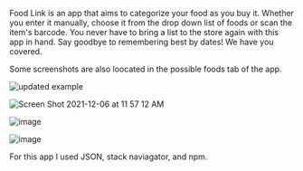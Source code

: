 Food Link is an app that aims to categorize your food as you buy it. Whether you enter it manually, choose it from the drop down list of foods or scan the item's barcode. You never have to bring a list to the store again with this app in hand. Say goodbye to remembering best by dates! We have you covered.

Some screenshots are also loocated in the possible foods tab of the app.

![updated example](https://user-images.githubusercontent.com/90795598/144901263-54d44730-4222-4e50-bcd6-0db36e6e888b.png)

![Screen Shot 2021-12-06 at 11 57 12 AM](https://user-images.githubusercontent.com/90795598/144901359-d414d689-7624-4468-b305-8f7ebc7ac4d1.png)

![image](https://user-images.githubusercontent.com/90795598/145745925-378dcf43-1a69-4f7e-9012-1ad86d5b9303.png)

![image](https://user-images.githubusercontent.com/90795598/145746335-4b1ac3b4-e445-41fc-8b7b-79f12fcf7545.png)








For this app I used JSON, stack naviagator, and npm.

